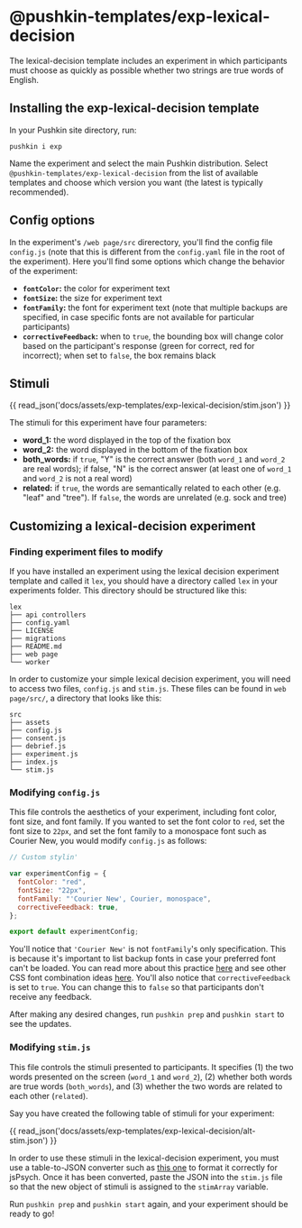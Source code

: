 # @pushkin-templates/exp-lexical-decision

The lexical-decision template includes an experiment in which participants must choose as quickly as possible whether two strings are true words of English.

## Installing the exp-lexical-decision template

In your Pushkin site directory, run:

```
pushkin i exp
```

Name the experiment and select the main Pushkin distribution. Select `@pushkin-templates/exp-lexical-decision` from the list of available templates and choose which version you want (the latest is typically recommended).

## Config options

In the experiment's `/web page/src` direrectory, you'll find the config file `config.js` (note that this is different from the `config.yaml` file in the root of the experiment). Here you'll find some options which change the behavior of the experiment:

- **`fontColor`:** the color for experiment text
- **`fontSize`:** the size for experiment text
- **`fontFamily`:** the font for experiment text (note that multiple backups are specified, in case specific fonts are not available for particular participants)
- **`correctiveFeedback`:** when to `true`, the bounding box will change color based on the participant's response (green for correct, red for incorrect); when set to `false`, the box remains black

## Stimuli

{{ read_json('docs/assets/exp-templates/exp-lexical-decision/stim.json') }}

The stimuli for this experiment have four parameters:

- **word_1:** the word displayed in the top of the fixation box
- **word_2:** the word displayed in the bottom of the fixation box
- **both_words:** if `true`, "Y" is the correct answer (both `word_1` and `word_2` are real words); if false, "N" is the correct answer (at least one of `word_1` and `word_2` is not a real word)
- **related:** if `true`, the words are semantically related to each other (e.g. "leaf" and "tree"). If `false`, the words are unrelated (e.g. sock and tree)

## Customizing a lexical-decision experiment

### Finding experiment files to modify

If you have installed an experiment using the lexical decision experiment template and called it `lex`, you should have a directory called `lex` in your experiments folder. This directory should be structured like this:

```example
lex
├── api controllers
├── config.yaml
├── LICENSE
├── migrations
├── README.md
├── web page
└── worker
```

In order to customize your simple lexical decision experiment, you will need to access two files, `config.js` and `stim.js`. These files can be found in `web page/src/`, a directory that looks like this:

```example
src
├── assets
├── config.js
├── consent.js
├── debrief.js
├── experiment.js
├── index.js
└── stim.js
```

### Modifying `config.js`

This file controls the aesthetics of your experiment, including font color, font size, and font family. If you wanted to set the font color to `red`, set the font size to `22px`, and set the font family to a monospace font such as Courier New, you would modify `config.js` as follows:

```javascript
// Custom stylin'

var experimentConfig = {
  fontColor: "red",
  fontSize: "22px",
  fontFamily: "'Courier New', Courier, monospace",
  correctiveFeedback: true,
};

export default experimentConfig;
```

You'll notice that `'Courier New'` is not `fontFamily`'s only specification. This is because it's important to list backup fonts in case your preferred font can't be loaded. You can read more about this practice [here](https://discuss.codecademy.com/t/how-many-fallback-fonts-should-i-have/363586) and see other CSS font combination ideas [here](https://www.w3schools.com/cssref/css_websafe_fonts.asp). You'll also notice that `correctiveFeedback` is set to `true`. You can change this to `false` so that participants don't receive any feedback.

After making any desired changes, run `pushkin prep` and `pushkin start` to see the updates.

### Modifying `stim.js`

This file controls the stimuli presented to participants. It specifies (1) the two words presented on the screen (`word_1` and `word_2`), (2) whether both words are true words (`both_words`), and (3) whether the two words are related to each other (`related`).

Say you have created the following table of stimuli for your experiment:

{{ read_json('docs/assets/exp-templates/exp-lexical-decision/alt-stim.json') }}

In order to use these stimuli in the lexical-decision experiment, you must use a table-to-JSON converter such as [this one](https://tableconvert.com/) to format it correctly for jsPsych. Once it has been converted, paste the JSON into the `stim.js` file so that the new object of stimuli is assigned to the `stimArray` variable.

Run `pushkin prep` and `pushkin start` again, and your experiment should be ready to go!
